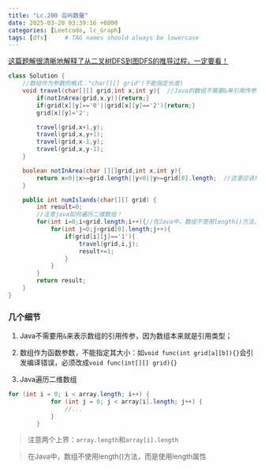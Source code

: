 ```yaml
---
title: "Lc.200 岛屿数量"
date: 2025-03-20 03:39:16 +0800
categories: [Leetcode, lc_Graph]
tags: [dfs]     # TAG names should always be lowercase
---
```


[这篇题解很清晰地解释了从二叉树DFS到图DFS的推导过程，一定要看！](https://leetcode.cn/problems/number-of-islands/solutions/211211/dao-yu-lei-wen-ti-de-tong-yong-jie-fa-dfs-bian-li-)

```java
class Solution {
    //数组作为参数的格式："char[][] grid"(不能指定长度)
    void travel(char[][] grid,int x,int y){  //Java的数组不需要&来引用传参，因为是引用类型
        if(notInArea(grid,x,y)){return;}
        if(grid[x][y]=='0'||grid[x][y]=='2'){return;}
        grid[x][y]='2';

        travel(grid,x+1,y);
        travel(grid,x,y+1);
        travel(grid,x-1,y);
        travel(grid,x,y-1);
    }

    boolean notInArea(char [][]grid,int x,int y){
        return x<0||x>=grid.length||y<0||y>=grid[0].length;  //这里应该用x>=grid.length和y>=grid[0].length，因为下表的最大值是length-1
    }

    public int numIslands(char[][] grid) {
        int result=0;
        //注意java如何遍历二维数组！
        for(int i=0;i<grid.length;i++){//在Java中，数组不使用length()方法，而是使用length属性
            for(int j=0;j<grid[0].length;j++){
                if(grid[i][j]=='1'){
                    travel(grid,i,j);
                    result+=1;
                }
            }
        }
        return result;
    }
}
```

### 几个细节
1. Java不需要用`&`来表示数组的引用传参，因为数组本来就是引用类型；
2. 数组作为函数参数，不能指定其大小：如`void func(int grid[a][b]){}`会引发编译错误，必须改成`void func(int[][] grid){}`


3. Java遍历二维数组
```java
for (int i = 0; i < array.length; i++) {
            for (int j = 0; j < array[i].length; j++) {
                //...
            }
        }
```
>注意两个上界：`array.length`和`array[i].length`

>在Java中，数组不使用length()方法，而是使用length属性
